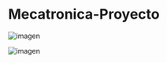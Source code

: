 # Mecatronica-Proyecto

![imagen](https://github.com/user-attachments/assets/16487d63-1991-4d9b-b108-c4abba7a919a)

![imagen](https://github.com/user-attachments/assets/e98a1715-aa36-4d3b-8f2b-05e041102cfc)
